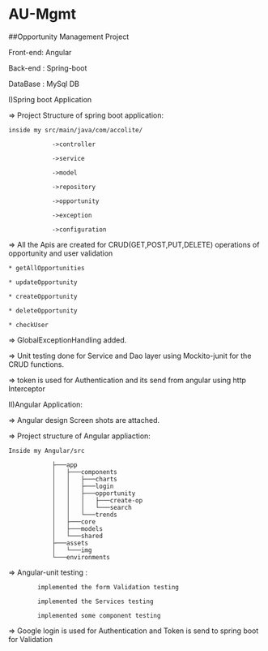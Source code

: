 # AU-Mgmt
##Opportunity Management Project

Front-end: Angular

Back-end : Spring-boot

DataBase : MySql DB
 
I)Spring boot Application

=> Project Structure of spring boot application:

	inside my src/main/java/com/accolite/
	
				->controller
				
				->service
				
				->model
				
				->repository
				
				->opportunity
				
				->exception
				
				->configuration
							 
=> All the Apis are created for CRUD(GET,POST,PUT,DELETE) operations of opportunity and user validation
	
	* getAllOpportunities
	
	* updateOpportunity
	
	* createOpportunity
	
	* deleteOpportunity
	
	* checkUser
	
=> GlobalExceptionHandling added.

=> Unit testing done for Service and Dao layer using Mockito-junit for the CRUD functions.

=> token is used for Authentication and its send from angular using http Interceptor


II)Angular Application:

=> Angular design Screen shots are attached.

=> Project structure of Angular appliaction:
	
	Inside my Angular/src
                      
				├───app
				│   ├───components
				│   │   ├───charts
				│   │   ├───login
				│   │   ├───opportunity
				│   │   │   ├───create-op
				│   │   │   └───search
				│   │   └───trends
				│   ├───core
				│   ├───models
				│   └───shared
				├───assets
				│   └───img
				└───environments
		       
		       
=> Angular-unit testing :

			implemented the form Validation testing

			implemented the Services testing

			implemented some component testing
			
=> Google login is used for Authentication and Token is send to spring boot for Validation

